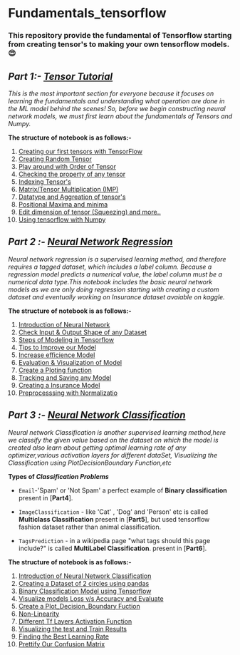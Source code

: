 # Fundamentals_tensorflow

### This repository provide the fundamental of Tensorflow starting from creating tensor's to making your own tensorflow models.😍

## *Part 1:- [Tensor Tutorial](https://colab.research.google.com/github/pravincoder/Fundamentals_tensorflow/blob/main/Complete_tenors_tutorial_notebook.ipynb)* 
*This is the most important section for everyone because it focuses on learning the fundamentals and understanding what operation are done in the ML model behind the scenes! So, before we begin constructing neural network models, we must first learn about the fundamentals of Tensors and  Numpy.*

**The structure of notebook is as follows:-**
1. [Creating our first tensors with TensorFlow](https://colab.research.google.com/drive/1wzhqe8kvVO4IHiLjop4jbcBFSZGrPQuH#scrollTo=JEbuaH7GO_CK)
2. [Creating Random Tensor](https://colab.research.google.com/drive/1wzhqe8kvVO4IHiLjop4jbcBFSZGrPQuH#scrollTo=kRG5ILQOO_CM&line=3&uniqifier=1)
3. [Play around with Order of Tensor](https://colab.research.google.com/drive/1wzhqe8kvVO4IHiLjop4jbcBFSZGrPQuH#scrollTo=IRmPd07DO_CM)
4. [Checking the property of any tensor](https://colab.research.google.com/drive/1wzhqe8kvVO4IHiLjop4jbcBFSZGrPQuH#scrollTo=Pe131hd_O_CO)
5. [Indexing Tensor's](https://colab.research.google.com/drive/1wzhqe8kvVO4IHiLjop4jbcBFSZGrPQuH#scrollTo=zBf8R1RjO_CQ)
6. [Matrix/Tensor Multiplication (IMP)](https://colab.research.google.com/drive/1wzhqe8kvVO4IHiLjop4jbcBFSZGrPQuH#scrollTo=4_TnnHSZO_CR)
7. [Datatype and Aggreation of tensor's](https://colab.research.google.com/drive/1wzhqe8kvVO4IHiLjop4jbcBFSZGrPQuH#scrollTo=tQfpZycFO_CT&line=1&uniqifier=1)
8. [Positional Maxima and minima](https://colab.research.google.com/drive/1wzhqe8kvVO4IHiLjop4jbcBFSZGrPQuH#scrollTo=hnMyNR_RO_CU)
9. [Edit dimension of tensor (Squeezing) and more..](https://colab.research.google.com/drive/1wzhqe8kvVO4IHiLjop4jbcBFSZGrPQuH#scrollTo=Kmpt3-jgO_CU&line=1&uniqifier=1)
10. [Using tensorflow with Numpy](https://colab.research.google.com/drive/1wzhqe8kvVO4IHiLjop4jbcBFSZGrPQuH#scrollTo=IvGVCTMYda5o)

## *Part 2 :- [Neural Network Regression](https://colab.research.google.com/drive/1cqSMkzp0-A_FQM3Pb0f8jtaUbYyJaWo9#scrollTo=k6oqVFrjWPK5)*
*Neural network regression is a supervised learning method, and therefore requires a tagged dataset, which includes a label column. Because a regression model predicts a numerical value, the label column must be a numerical data type.This notebook includes the basic neural network models as we are only doing regression starting with creating a custom dataset and eventually working on Insurance dataset avaiable on kaggle.*

**The structure of notebook is as follows:-**
1. [Introduction of Neural Network](https://colab.research.google.com/drive/1cqSMkzp0-A_FQM3Pb0f8jtaUbYyJaWo9#scrollTo=xGc1U1ZWGPZW)
2. [Check Input & Output Shape of any Dataset](https://colab.research.google.com/drive/1cqSMkzp0-A_FQM3Pb0f8jtaUbYyJaWo9#scrollTo=d3gi4hqsJ5sv)
3. [Steps of Modeling in Tensorflow](https://colab.research.google.com/drive/1cqSMkzp0-A_FQM3Pb0f8jtaUbYyJaWo9#scrollTo=k6oqVFrjWPK5)
4. [Tips to Improve our Model](https://colab.research.google.com/drive/1cqSMkzp0-A_FQM3Pb0f8jtaUbYyJaWo9#scrollTo=rQUkOwz2pVLQ)
5. [Increase efficience Model](https://colab.research.google.com/drive/1cqSMkzp0-A_FQM3Pb0f8jtaUbYyJaWo9#scrollTo=u_rPjZ-9uwzI)
6. [Evaluation & Visualization of Model](https://colab.research.google.com/drive/1cqSMkzp0-A_FQM3Pb0f8jtaUbYyJaWo9#scrollTo=uPnIKv9SuecO)
7. [Create a Ploting function](https://colab.research.google.com/drive/1cqSMkzp0-A_FQM3Pb0f8jtaUbYyJaWo9#scrollTo=BedKNZD52-am)
8. [Tracking and Saving any Model](https://colab.research.google.com/drive/1cqSMkzp0-A_FQM3Pb0f8jtaUbYyJaWo9#scrollTo=AvdNGTc_Fpyw)
9. [Creating a Insurance Model](https://colab.research.google.com/drive/1cqSMkzp0-A_FQM3Pb0f8jtaUbYyJaWo9#scrollTo=vZjYOdwRc4zf)
10. [Preprocesssing with Normalizatio](https://colab.research.google.com/drive/1cqSMkzp0-A_FQM3Pb0f8jtaUbYyJaWo9#scrollTo=Q7PC_69WblJ5)

## *Part 3 :- [Neural Network Classification](https://colab.research.google.com/drive/1cqSMkzp0-A_FQM3Pb0f8jtaUbYyJaWo9#scrollTo=k6oqVFrjWPK5)*
*Neural network Classification is another supervised learning method,here we classify the given value based on the dataset on which the model is created also learn about getting optimal learning rate of any optimizer,various activation layers for different dataSet, Visualizing the Classification using PlotDecisionBoundary Function,etc*

**Types of _Classification Problems_**

* `Email`-'Spam' or 'Not Spam' a perfect example of **Binary classification** present in [**Part4**].

* `ImageClassification` - like 'Cat' , 'Dog' and 'Person' etc is called **Multiclass Classification** present in [**Part5**], but used tensorflow fashion dataset rather than animal classification.

* `TagsPrediction` - in a wikipedia page "what tags should this page include?" is called **MultiLabel Classification**. present in [**Part6**].

**The structure of notebook is as follows:-**
1. [Introduction of Neural Network Classification](https://colab.research.google.com/github/pravincoder/Fundamentals_tensorflow/blob/main/Part3_Tensorflow_Neural_Network_Classification.ipynb#scrollTo=ViWNe0ci3HxP&line=7&uniqifier=1)
2. [Creating a Dataset of 2 circles using pandas](https://colab.research.google.com/drive/1cqSMkzp0-A_FQM3Pb0f8jtaUbYyJaWo9#scrollTo=d3gi4hqsJ5sv)
3. [Binary Classification Model using Tensorflow](https://colab.research.google.com/drive/1cqSMkzp0-A_FQM3Pb0f8jtaUbYyJaWo9#scrollTo=k6oqVFrjWPK5)
4. [Visualize models Loss v/s Accuracy and Evaluate](https://colab.research.google.com/github/pravincoder/Fundamentals_tensorflow/blob/main/Part3_Tensorflow_Neural_Network_Classification.ipynb#scrollTo=yRqrJxvFUEJm&line=2&uniqifier=1)
5. [Create a Plot_Decision_Boundary Fuction](https://colab.research.google.com/github/pravincoder/Fundamentals_tensorflow/blob/main/Part3_Tensorflow_Neural_Network_Classification.ipynb#scrollTo=A1DpWVt-cT3z&line=4&uniqifier=1)
6. [Non-Linearity](https://colab.research.google.com/github/pravincoder/Fundamentals_tensorflow/blob/main/Part3_Tensorflow_Neural_Network_Classification.ipynb#scrollTo=gMvqGI0FxV2_)
7. [Different Tf Layers Activation Function](https://colab.research.google.com/github/pravincoder/Fundamentals_tensorflow/blob/main/Part3_Tensorflow_Neural_Network_Classification.ipynb#scrollTo=_nTh8Pi1AWai&line=2&uniqifier=1)
8. [Visualizing the test and Train Results ](https://colab.research.google.com/github/pravincoder/Fundamentals_tensorflow/blob/main/Part3_Tensorflow_Neural_Network_Classification.ipynb#scrollTo=vXzIlQgyrIs4&line=7&uniqifier=1)
9. [Finding the Best Learning Rate](https://colab.research.google.com/github/pravincoder/Fundamentals_tensorflow/blob/main/Part3_Tensorflow_Neural_Network_Classification.ipynb#scrollTo=qR0HU5z8zgNq)
10. [Prettify Our Confusion Matrix](https://colab.research.google.com/github/pravincoder/Fundamentals_tensorflow/blob/main/Part3_Tensorflow_Neural_Network_Classification.ipynb#scrollTo=94tkeO1hbSyH)

